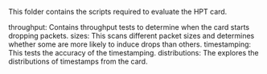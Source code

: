 This folder contains the scripts required to evaluate the HPT card.

throughput: Contains throughput tests to determine when the card starts dropping packets.
sizes: This scans different packet sizes and determines whether some are more likely
to induce drops than others.
timestamping: This tests the accuracy of the timestamping.
distributions: The explores the distributions of timestamps from the card.
